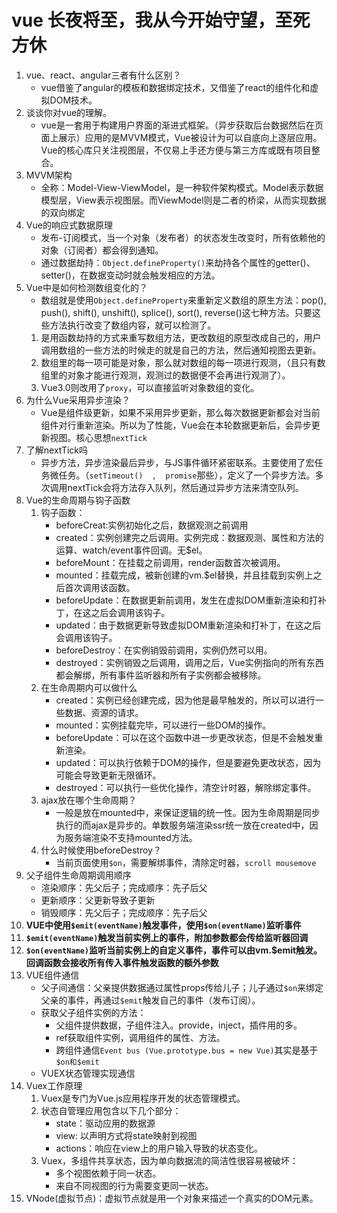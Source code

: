 # vue 长夜将至，我从今开始守望，至死方休

1. vue、react、angular三者有什么区别？
    - vue借鉴了angular的模板和数据绑定技术，又借鉴了react的组件化和虚拟DOM技术。
2. 谈谈你对vue的理解。
    - vue是一套用于构建用户界面的渐进式框架。（异步获取后台数据然后在页面上展示）应用的是MVVM模式，Vue被设计为可以自底向上逐层应用。Vue的核心库只关注视图层，不仅易上手还方便与第三方库或既有项目整合。
3. MVVM架构
   - 全称：Model-View-ViewModel，是一种软件架构模式。Model表示数据模型层，View表示视图层。而ViewModel则是二者的桥梁，从而实现数据的双向绑定
4. Vue的响应式数据原理
   - 发布-订阅模式，当一个对象（发布者）的状态发生改变时，所有依赖他的对象（订阅者）都会得到通知。
   - 通过数据劫持：```Object.defineProperty()```来劫持各个属性的getter()、setter()，在数据变动时就会触发相应的方法。
5. Vue中是如何检测数组变化的？
   - 数组就是使用```Object.defineProperty```来重新定义数组的原生方法：pop(), push(), shift(), unshift(), splice(), sort(), reverse()这七种方法。只要这些方法执行改变了数组内容，就可以检测了。
   1. 是用函数劫持的方式来重写数组方法，更改数组的原型改成自己的，用户调用数组的一些方法的时候走的就是自己的方法，然后通知视图去更新。
   2. 数组里的每一项可能是对象，那么就对数组的每一项进行观测，（且只有数组里的对象才能进行观测，观测过的数据便不会再进行观测了）。
   3. Vue3.0则改用了```proxy```，可以直接监听对象数组的变化。
6. 为什么Vue采用异步渲染？
   - Vue是组件级更新，如果不采用异步更新，那么每次数据更新都会对当前组件对行重新渲染。所以为了性能，Vue会在本轮数据更新后，会异步更新视图。核心思想```nextTick```
7. 了解nextTick吗
   - 异步方法，异步渲染最后异步，与JS事件循环紧密联系。主要使用了宏任务微任务。（```setTimeout()  ,  promise```那些），定义了一个异步方法。多次调用nextTick会将方法存入队列，然后通过异步方法来清空队列。
8. Vue的生命周期与钩子函数
    1. 钩子函数：
        - beforeCreat:实例初始化之后，数据观测之前调用
        - created：实例创建完之后调用。实例完成：数据观测、属性和方法的运算、watch/event事件回调。无$el。
        - beforeMount：在挂载之前调用，render函数首次被调用。
        - mounted：挂载完成，被新创建的vm.$el替换，并且挂载到实例上之后首次调用该函数。
        - beforeUpdate：在数据更新前调用，发生在虚拟DOM重新渲染和打补丁，在这之后会调用该钩子。
        - updated：由于数据更新导致虚拟DOM重新渲染和打补丁，在这之后会调用该钩子。
        - beforeDestroy：在实例销毁前调用，实例仍然可以用。
        - destroyed：实例销毁之后调用，调用之后，Vue实例指向的所有东西都会解绑，所有事件监听器和所有子实例都会被移除。
    2. 在生命周期内可以做什么
        - created：实例已经创建完成，因为他是最早触发的，所以可以进行一些数据、资源的请求。
        - mounted：实例挂载完毕，可以进行一些DOM的操作。
        - beforeUpdate：可以在这个函数中进一步更改状态，但是不会触发重新渲染。
        - updated：可以执行依赖于DOM的操作，但是要避免更改状态，因为可能会导致更新无限循环。
        - destroyed：可以执行一些优化操作，清空计时器，解除绑定事件。
    3. ajax放在哪个生命周期？
       -  一般是放在mounted中，来保证逻辑的统一性。因为生命周期是同步执行的而ajax是异步的。单数服务端渲染ssr统一放在created中，因为服务端渲染不支持mounted方法。
    4. 什么时候使用beforeDestroy？
       -  当前页面使用```$on```，需要解绑事件，清除定时器，```scroll mousemove```
9. 父子组件生命周期调用顺序
    - 渲染顺序：先父后子；完成顺序：先子后父
    - 更新顺序：父更新导致子更新
    - 销毁顺序：先父后子；完成顺序：先子后父
10. **VUE中使用```$emit(eventName)```触发事件，使用```$on(eventName)```监听事件**
11. **```$emit(eventName)```触发当前实例上的事件，附加参数都会传给监听器回调**
12. **```$on(eventName)```监听当前实例上的自定义事件，事件可以由vm.$emit触发。回调函数会接收所有传入事件触发函数的额外参数**
13. VUE组件通信
    - 父子间通信：父亲提供数据通过属性props传给儿子；儿子通过```$on```来绑定父亲的事件，再通过```$emit```触发自己的事件（发布订阅）。
    - 获取父子组件实例的方法：
      - 父组件提供数据，子组件注入。provide，inject，插件用的多。
      - ref获取组件实例，调用组件的属性、方法。
      - 跨组件通信```Event bus (Vue.prototype.bus = new Vue)```其实是基于```$on和$emit```
    - VUEX状态管理实现通信
14. Vuex工作原理
    1.  Vuex是专门为Vue.js应用程序开发的状态管理模式。
    2.  状态自管理应用包含以下几个部分：
        - state：驱动应用的数据源
        - view: 以声明方式将state映射到视图
        - actions：响应在view上的用户输入导致的状态变化。 
    3. Vuex，多组件共享状态，因为单向数据流的简洁性很容易被破坏：
       - 多个视图依赖于同一状态。
       - 来自不同视图的行为需要变更同一状态。
15. VNode(虚拟节点)：虚拟节点就是用一个对象来描述一个真实的DOM元素。 